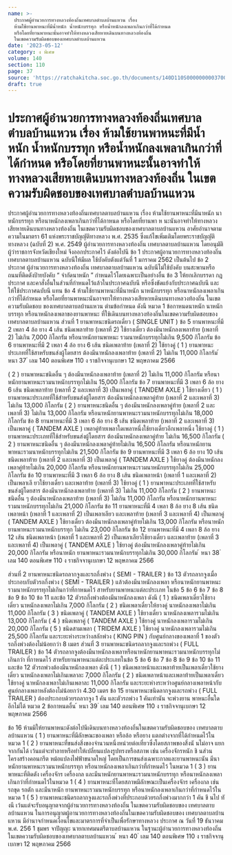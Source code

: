 ```yaml
---
name: >-
  ประกาศผู้อำนวยการทางหลวงท้องถิ่นเทศบาลตำบลบ้านแหวน เรื่อง
  ห้ามใช้ยานพาหนะที่มีน้ำหนัก น้ำหนักบรรทุก หรือน้ำหนักลงเพลาเกินกว่าที่ได้กำหนด
  หรือโดยที่ยานพาหนะนั้นอาจทำให้ทางหลวงเสียหายเดินบนทางหลวงท้องถิ่น
  ในเขตความรับผิดชอบของเทศบาลตำบลบ้านแหวน
date: '2023-05-12'
category: ง พิเศษ
volume: 140
section: 110
page: 37
source: 'https://ratchakitcha.soc.go.th/documents/140D110S0000000003700.pdf'
draft: true
---
```


# ประกาศผู้อำนวยการทางหลวงท้องถิ่นเทศบาลตำบลบ้านแหวน เรื่อง ห้ามใช้ยานพาหนะที่มีน้ำหนัก น้ำหนักบรรทุก หรือน้ำหนักลงเพลาเกินกว่าที่ได้กำหนด หรือโดยที่ยานพาหนะนั้นอาจทำให้ทางหลวงเสียหายเดินบนทางหลวงท้องถิ่น ในเขตความรับผิดชอบของเทศบาลตำบลบ้านแหวน

ประกาศผู้อำนวยการทางหลวงท้องถิ่นเทศบาลตาบลบ้านแหวน เรื่อง ห้ามใช้ยานพาหนะที่มีนาหนัก นาหนักบรรทุก หรือนาหนักลงเพลาเกินกว่าที่ได้กาหนด หรือโดยที่ยานพา ห นะนันอาจทำให้ทางหลวงเสียหายเดินบนทางหลวงท้องถิ่น ในเขตความรับผิดชอบของเทศบาลตาบลบ้านแหวน อาศัยอำนาจตามความในมาตรา 61 แห่งพระราชบัญญัติทางหลวง พ.ศ. 2535 ซึ่งแก้ไขเพิ่มเติมโดยพระราชบัญญัติทางหลวง (ฉบับที่ 2) พ.ศ. 2549 ผู้อำนวยการทางหลวงท้องถิ่น เทศบาลตาบลบ้านแหวน โดยอนุมัติผู้ว่าราชการจังหวัดเชียงใหม่ จึงออกประกาศไว้ ดังต่อไปนี ข้อ 1 ประกาศผู้อานวยการทางหลวงท้องถิ่น เทศบาลตาบลบ้านแหวน ฉบับนีให้มีผล ใช้บังคับตังแต่วันที่ 1 มกราคม 2562 เป็นต้นไป ข้อ 2 ประกาศ ผู้อำนวยการทางหลวงท้องถิ่น เทศบาลตาบลบ้านแหวน ฉบับนีไม่ใช้บังคับ บนสะพานหรือถนนที่ติดตังป้ายบังคับ “ จำกัดนาหนัก ” กำหนดไว้โดยเฉพาะเป็นอย่างอื่น ข้อ 3 ให้ยกเลิกบรรดา กฎ ประกาศ และคาสั่งอื่นในส่วนที่กำหนดไว้แล้วในประกาศฉบับนี หรือซึ่งขัดแย้งกับประกาศฉบับนี และให้ใช้ประกาศฉบับนี แทน ข้อ 4 ห้ามใช้ยานพาหนะที่มีนาหนัก นาหนักบรรทุก หรือนาหนักลงเพลาเกินกว่าที่ได้กำหนด หรือโดยที่ยานพาหนะนันอาจทาให้ทางหลวงเสียหายเดินบนทางหลวงท้องถิ่น ในเขตความรับผิดชอบ ของเทศบาลตาบลบ้านแหวน ตำมข้อกำหนด ดังนี หมวด 1 ข้อกาหนดนาหนัก นาหนักบรรทุก หรือนาหนักลงเพลาของยานพาหนะ ที่ใช้เดินบนทางหลวงท้องถิ่นในเขตความรับผิดชอบของเทศบาลตาบลบ้านแหวน ส่วนที่ 1 ยานพาหนะชนิดรถเดี่ยว ( SINGLE UNIT ) ข้อ 5 ยานพาหนะที่มี 2 เพลา 4 ล้อ ยาง 4 เส้น ชนิดเพลาท้าย (เพลาที่ 2) ใช้ยางเดี่ยว ต้องมีนาหนักลงเพลาท้าย (เพลาที่ 2) ไม่เกิน 7,000 กิโลกรัม หรือนาหนักยานพาหนะ รวมนาหนักบรรทุกไม่เกิน 9,500 กิโลกรัม ข้อ 6 ยานพาหนะที่มี 2 เพลา 4 ล้อ ยาง 6 เส้น ชนิดเพลาท้าย (เพลาที่ 2) ใช้ยางคู่ ( 1 ) ยานพาหนะประเภทที่ใช้สาหรับขนส่งผู้โดยสาร ต้องมีนาหนักลงเพลาท้าย (เพลาที่ 2) ไม่เกิน 11,000 กิโลกรัม ้ หนา 37 ่ เลม 140 ตอนพิเศษ 110 ง ราชกิจจานุเบกษา 12 พฤษภาคม 2566

( 2 ) ยานพาหนะชนิดอื่น ๆ ต้องมีนาหนักลงเพลาท้าย (เพลาที่ 2) ไม่เกิน 11,000 กิโลกรัม หรือนาหนักยานพาหนะรวมนาหนักบรรทุกไม่เกิน 15,000 กิโลกรัม ข้อ 7 ยานพาหนะที่มี 3 เพลา 6 ล้อ ยาง 6 เส้น ชนิดเพลาท้าย (เพลาที่ 2 และเพลาที่ 3) เป็นเพลาคู่ ( TANDEM AXLE ) ใช้ยางเดี่ยว ( 1 ) ยานพาหนะประเภทที่ใช้สำหรับขนส่งผู้โดยสาร ต้องมีนาหนักลงเพลาคู่ท้าย (เพลาที่ 2 และเพลาที่ 3) ไม่เกิน 13,000 กิโลกรัม ( 2 ) ยานพาหนะชนิดอื่น ๆ ต้องมีนาหนักลงเพลาคู่ท้าย (เพลาที่ 2 และเพลาที่ 3) ไม่เกิน 13,000 กิโลกรัม หรือนาหนักยานพาหนะรวมนาหนักบรรทุกไม่เกิน 18,000 กิโลกรัม ข้อ 8 ยานพาหนะที่มี 3 เพลา 6 ล้อ ยาง 8 เส้น ชนิดเพลาท้าย (เพลาที่ 2 และเพลาที่ 3) เป็นเพลาคู่ ( TANDEM AXLE ) เพลาคู่ท้ายเพลาใดเพลาหนึ่งใช้ยางเดี่ยวอีกเพลาหนึ่ง ใช้ยางคู่ ( 1 ) ยานพาหนะประเภทที่ใช้สำหรับขนส่งผู้โดยสาร ต้องมีนาหนักลงเพลาคู่ท้าย ไม่เกิน 16,500 กิโลกรัม ( 2 ) ยานพาหนะชนิดอื่น ๆ ต้องมีนาหนักลงเพลาคู่ท้ายไม่เกิน 16,500 กิโลกรัม หรือนาหนักยานพาหนะรวมนาหนักบรรทุกไม่เกิน 21,500 กิโลกรัม ข้อ 9 ยานพาหนะที่มี 3 เพลา 6 ล้อ ยาง 10 เส้น ชนิดเพลาท้าย (เพลาที่ 2 และเพลาที่ 3) เป็นเพลาคู่ ( TANDEM AXLE ) ใช้ยางคู่ ต้องมีนาหนักลงเพลาคู่ท้ายไม่เกิน 20,000 กิโลกรัม หรือนาหนักยานพาหนะรวมนาหนักบรรทุกไม่เกิน 25,000 กิโลกรัม ข้อ 10 ยานพาหนะที่มี 3 เพลา 6 ล้อ ยาง 8 เส้น ชนิดเพลาหน้า (เพลาที่ 1 และเพลาที่ 2) เป็นเพลาเลี ยวใช้ยางเดี่ยว และเพลาท้าย (เพลาที่ 3) ใช้ยางคู่ ( 1 ) ยานพาหนะประเภทที่ใช้สาหรับขนส่งผู้โดยสาร ต้องมีนาหนักลงเพลาท้าย (เพลาที่ 3) ไม่เกิน 11,000 กิโลกรัม ( 2 ) ยานพาหนะชนิดอื่น ๆ ต้องมีนาหนักลงเพลาท้าย (เพลาที่ 3) ไม่เกิน 11,000 กิโลกรัม หรือนาหนักยานพาหนะรวมนาหนักบรรทุกไม่เกิน 21,000 กิโลกรัม ข้อ 11 ยานพาหนะที่มี 4 เพลา 8 ล้อ ยาง 8 เส้น ชนิดเพลาหน้า (เพลาที่ 1 และเพลาที่ 2) เป็นเพลาเลียว และเพลาท้าย (เพลาที่ 3 และเพลาที่ 4) เป็นเพลาคู่ ( TANDEM AXLE ) ใช้ยางเดี่ยว ต้องมีนาหนักลงเพลาคู่ท้ายไม่เกิน 13,000 กิโลกรัม หรือนาหนักยานพาหนะรวมนาหนักบรรทุก ไม่เกิน 23,000 กิโลกรัม ข้อ 12 ยานพาหนะที่มี 4 เพลา 8 ล้อ ยาง 12 เส้น ชนิดเพลาหน้า (เพลาที่ 1 และเพลาที่ 2) เป็นเพลาเลียวใช้ยางเดี่ยว และเพลาท้าย (เพลาที่ 3 และเพลาที่ 4) เป็นเพลาคู่ ( TANDEM AXLE ) ใช้ยางคู่ ต้องมีนาหนักลงเพลาคู่ท้ายไม่เกิน 20,000 กิโลกรัม หรือนาหนัก ยานพาหนะรวมนาหนักบรรทุกไม่เกิน 30,000 กิโลกรัม ้ หนา 38 ่ เลม 140 ตอนพิเศษ 110 ง ราชกิจจานุเบกษา 12 พฤษภาคม 2566

ส่วนที่ 2 ยานพาหนะชนิดรถลากจูงและรถกึ่งพ่วง ( SEMI - TRAILER ) ข้อ 13 ตัวรถลากจูงเมื่อประกอบกับตัวรถกึ่งพ่วง ( SEMI - TRAILER ) แล้วต้องมีนาหนักลงเพลา หรือนาหนักยานพาหนะรวมนาหนักบรรทุกไม่เกินกว่าที่กาหนดไว้ สาหรับยานพาหนะแต่ละประเภท ในข้อ 5 ข้อ 6 ข้อ 7 ข้อ 8 ข้อ 9 ข้อ 10 ข้อ 11 และข้อ 12 ตัวรถกึ่งพ่วงต้องมีนาหนักลงเพลา ดังนี ( 1 ) ชนิดเพลาเดี่ยวใช้ยางเดี่ยว นาหนักลงเพลาไม่เกิน 7,000 กิโลกรัม ( 2 ) ชนิดเพลาเดี่ยวให้ยางคู่ นาหนักลงเพลาไม่เกิน 11,000 กิโลกรัม ( 3 ) ชนิดเพลาคู่ ( TANDEM AXLE ) ใช้ยางเดี่ยว นาหนักลงเพลารวมไม่เกิน 13,000 กิโลกรัม ( 4 ) ชนิดเพลาคู่ ( TANDEM AXLE ) ใช้ยางคู่ นาหนักลงเพลารวมไม่เกิน 20,000 กิโลกรัม ( 5 ) ชนิดสามเพลา ( TRIDEM AXLE ) ใช้ยางคู่ นาหนักลงเพลารวมไม่เกิน 25,500 กิโลกรัม และระยะห่างระหว่างสลักพ่วง ( KING PIN ) กับศูนย์กลางของเพลาที่ 1 ของตัวรถกึ่งพ่วงต้องไม่น้อยกว่า 8 เมตร ส่วนที่ 3 ยานพาหนะชนิดรถลากจูงและรถพ่วง ( FULL TRAILER ) ข้อ 14 ตัวรถลากจูงต้องมีนาหนักลงเพลาหรือนาหนักยานพาหนะรวมนาหนักบรรทุกไม่เกินกว่า ที่กาหนดไว้ สาหรับยานพาหนะแต่ละประเภทในข้อ 5 ข้อ 6 ข้อ 7 ข้อ 8 ข้อ 9 ข้อ 10 ข้อ 11 และข้อ 12 ตัวรถพ่วงต้องมีนาหนักลงเพลา ดังนี ( 1 ) ชนิดเพลาหน้าและเพลาท้ายเป็นเพลาเดี่ยวใช้ยางเดี่ยว นาหนักลงเพลาไม่เกินเพลาละ 7,000 กิโลกรัม ( 2 ) ชนิดเพลาหน้าและเพลาท้ายเป็นเพลาเดี่ยวใช้ยางคู่ นาหนักลงเพลาไม่เกินเพลาละ 11,000 กิโลกรัม และระยะห่างระหว่างศูนย์กลางเพลาหน้ากับศูนย์กลางเพลาหลังต้องไม่น้อยกว่า 4.30 เมตร ข้อ 15 ยานพาหนะชนิดลากจูงและรถพ่วง ( FULL TRAILER ) ต้องประกอบด้วยรถลากจูง 1 คัน และตัวรถพ่วง 1 คันเท่านัน จะพ่วงยาน พาหนะอื่นใดอีกไม่ได้ หมวด 2 ข้อกาหนดอื่น ้ หนา 39 ่ เลม 140 ตอนพิเศษ 110 ง ราชกิจจานุเบกษา 12 พฤษภาคม 2566

ข้อ 16 ห้ามมิให้ยานพาหนะดังต่อไปนีเดินบนทางหลวงท้องถิ่นในเขตความรับผิดชอบของ เทศบาลตาบลบ้านแหวน ( 1 ) ยานพาหนะที่มีลักษณะของเพลา หรือล้อ หรือยาง แตกต่างจากที่ได้กำหนดไว้ในหมวด 1 ( 2 ) ยานพาหนะที่ขนส่งสิ่งของจำนวนหนึ่งหน่วยต่อเที่ยวซึ่งโดยสภาพของสิ่งนั นไม่อาจ แยกจากกันได้ เว้นแต่จะทำลายหรือทำให้เปลี่ยนแปลงรูปทรงหรือสภาพ เช่น เครื่องจักรหนัก ชิ นส่วนโครงสร้างคอนกรีต หม้อแปลงไฟฟ้าขนาดใหญ่ โดยเป็นการขนส่งเฉพาะกาลและยานพาหนะนัน มีนา หนักยานพาหนะรวมนาหนักบรรทุก หรือนาหนักลงเพลาเกินกว่าที่กำหนดไว้ ในหมวด 1 ( 3 ) ยานพาหนะที่ติดตัง เครื่องจักร เครื่องกล และมีนาหนักยานพาหนะรวมนาหนักบรรทุก หรือนาหนักลงเพลาเกินกว่าที่กำหนดไว้ในหมวด 1 ( 4 ) ยานพาหนะที่โดยสภาพมีลักษณะเป็นเครื่องจักร เครื่องกล เช่น รถขุด รถตัก และมีนาหนัก ยานพาหนะรวมนาหนักบรรทุก หรือนาหนักลงเพลาเกินกว่าที่กำหนดไว้ในหมวด 1 ( 5 ) ยานพาหนะชนิดรถลากจูงและรถกึ่งพ่วงที่ประกอบด้วยรถกึ่งพ่วงมากกว่า 1 คัน ขึ นไป ทั งนี เว้นแต่จะรับอนุญาตจากผู้อำนวยการทางหลวงท้องถิ่น ในเขตความรับผิดชอบของ เทศบาลตาบลบ้านแหวน ในการอนุญาตผู้อานวยการทางหลวงท้องถิ่นในเขตความรับผิดชอบของ เทศบาลตาบลบ้านแหวน มีอำนาจกำหนดเงื่อนไขและมาตรการที่จำเป็นเพื่อรักษาทางหลวง ประกาศ ณ วันที่ 19 ธันวาคม พ.ศ. 256 1 ชุมพร จาปัญญะ นายกเทศมนตรีตาบลบ้านแหวน ในฐานะผู้อำนวยการทางหลวงท้องถิ่น ในเขตความรับผิดชอบของเทศบาลตาบลบ้านแหวน ้ หนา 40 ่ เลม 140 ตอนพิเศษ 110 ง ราชกิจจานุเบกษา 12 พฤษภาคม 2566
